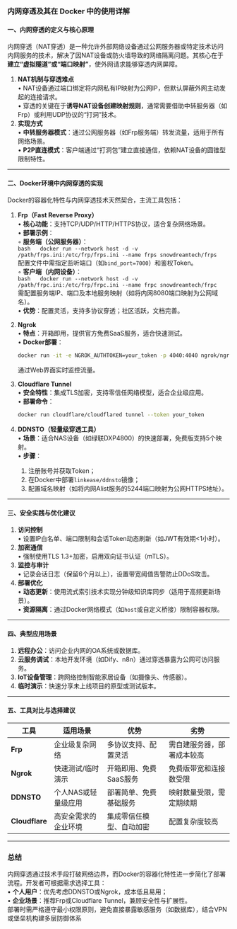 ### 内网穿透及其在 Docker 中的使用详解

#### 一、内网穿透的定义与核心原理  
内网穿透（NAT穿透）是一种允许外部网络设备通过公网服务器或特定技术访问内网服务的技术，解决了因NAT设备或防火墙导致的网络隔离问题。其核心在于**建立“虚拟隧道”或“端口映射”**，使外网请求能够穿透内网屏障。  
1. **NAT机制与穿透难点**  
   • NAT设备通过端口绑定将内网私有IP映射为公网IP，但默认屏蔽外网主动发起的连接请求。  
   • 穿透的关键在于**诱导NAT设备创建映射规则**，通常需要借助中转服务器（如Frp）或利用UDP协议的“打洞”技术。  
2. **实现方式**  
   • **中转服务器模式**：通过公网服务器（如Frp服务端）转发流量，适用于所有网络场景。  
   • **P2P直连模式**：客户端通过“打洞包”建立直接通信，依赖NAT设备的圆锥型限制特性。  

---

#### 二、Docker环境中内网穿透的实现  
Docker的容器化特性与内网穿透技术天然契合，主流工具包括：  
1. **Frp（Fast Reverse Proxy）**  
   • **核心功能**：支持TCP/UDP/HTTP/HTTPS协议，适合复杂网络场景。  
   • **部署示例**：  
     ◦ **服务端（公网服务器）**：  
       ```bash  
       docker run --network host -d -v /path/frps.ini:/etc/frp/frps.ini --name frps snowdreamtech/frps  
       ```  
       配置文件中需指定监听端口（如`bind_port=7000`）和鉴权Token。  
     ◦ **客户端（内网设备）**：  
       ```bash  
       docker run --network host -d -v /path/frpc.ini:/etc/frp/frpc.ini --name frpc snowdreamtech/frpc  
       ```  
       需配置服务端IP、端口及本地服务映射（如将内网8080端口映射为公网域名）。  
   • **优势**：配置灵活，支持多协议穿透；社区活跃，文档完善。  

2. **Ngrok**  
   • **特点**：开箱即用，提供官方免费SaaS服务，适合快速测试。  
   • **Docker部署**：  
     ```bash  
     docker run -it -e NGROK_AUTHTOKEN=your_token -p 4040:4040 ngrok/ngrok http 8080  
     ```
     通过Web界面实时监控流量。  

3. **Cloudflare Tunnel**  
   • **安全特性**：集成TLS加密，支持零信任网络模型，适合企业级应用。  
   • **部署命令**：  
     ```bash  
     docker run cloudflare/cloudflared tunnel --token your_token  
     ```

4. **DDNSTO（轻量级穿透工具）**  
   • **场景**：适合NAS设备（如绿联DXP4800）的快速部署，免费版支持5个映射。  
   • **步骤**：  
     1. 注册账号并获取Token；  
     2. 在Docker中部署`linkease/ddnsto`镜像；  
     3. 配置域名映射（如将内网Alist服务的5244端口映射为公网HTTPS地址）。  

---

#### 三、安全实践与优化建议  
1. **访问控制**  
   • 设置IP白名单、端口限制和会话Token动态刷新（如JWT有效期<1小时）。  
2. **加密通信**  
   • 强制使用TLS 1.3+加密，启用双向证书认证（mTLS）。  
3. **监控与审计**  
   • 记录会话日志（保留6个月以上），设置带宽阈值告警防止DDoS攻击。  
4. **部署优化**  
   • **动态更新**：使用流式索引技术实现分钟级知识库同步（适用于高频更新场景）。  
   • **资源隔离**：通过Docker网络模式（如`host`或自定义桥接）限制容器权限。  

---

#### 四、典型应用场景  
1. **远程办公**：访问企业内网的OA系统或数据库。  
2. **云服务调试**：本地开发环境（如Dify、n8n）通过穿透暴露为公网可访问服务。  
3. **IoT设备管理**：跨网络控制智能家居设备（如摄像头、传感器）。  
4. **临时演示**：快速分享未上线项目的原型或测试版本。  

---

#### 五、工具对比与选择建议  
| **工具**       | **适用场景**         | **优势**                 | **劣势**                   |
| -------------- | -------------------- | ------------------------ | -------------------------- |
| **Frp**        | 企业级复杂网络       | 多协议支持、配置灵活     | 需自建服务器，部署成本较高 |
| **Ngrok**      | 快速测试/临时演示    | 开箱即用、免费SaaS服务   | 免费版带宽和连接数受限     |
| **DDNSTO**     | 个人NAS或轻量级应用  | 部署简单、免费基础服务   | 映射数量受限，需定期续期   |
| **Cloudflare** | 高安全需求的企业环境 | 集成零信任模型、自动加密 | 配置复杂度较高             |

---

### 总结  
内网穿透通过技术手段打破网络边界，而Docker的容器化特性进一步简化了部署流程。开发者可根据需求选择工具：  
• **个人用户**：优先考虑DDNSTO或Ngrok，成本低且易用；  
• **企业场景**：推荐Frp或Cloudflare Tunnel，兼顾安全性与扩展性。  
部署时需严格遵守最小权限原则，避免直接暴露敏感服务（如数据库），结合VPN或堡垒机构建多层防御体系